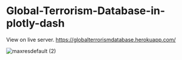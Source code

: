 # Global-Terrorism-Database-in-plotly-dash
View on live server. https://globalterrorismdatabase.herokuapp.com/

<!-- View on youtube. https://www.youtube.com/watch?v=TsYwhX0hEA8&t=1s -->

![maxresdefault (2)](https://user-images.githubusercontent.com/76989404/111031111-b75f5000-8427-11eb-8fcc-a04609be60cd.jpg)

